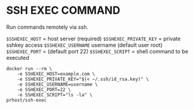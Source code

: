 # SSH EXEC COMMAND

Run commands remotely via ssh.

`$SSHEXEC_HOST` = host server (required)
`$SSHEXEC_PRIVATE_KEY` = private sshkey access
`$SSHEXEC_USERNAME` username (default user root)
`$SSHEXEC_PORT` = (default port 22)
`$SSHEXEC_SCRIPT` = shell command to be executed

```
docker run --rm \
	-e SSHEXEC_HOST=example.com \
	-e SSHEXEC_PRIVATE_KEY="$(< ~/.ssh/id_rsa.key)" \
	-e SSHEXEC_USERNAME=username \
	-e SSHEXEC_PORT=22 \
	-e SSHEXEC_SCRIPT="ls -la" \
prhost/ssh-exec
```